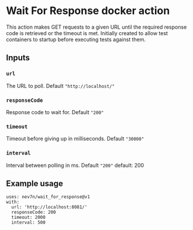 # Wait For Response docker action

This action makes GET requests to a given URL until the required response code is retrieved or the timeout is met.  Initially created to allow test containers to startup before executing tests against them.

## Inputs

### `url`

The URL to poll. Default `"http://localhost/"`


### `responseCode`

Response code to wait for. Default `"200"`

### `timeout`

Timeout before giving up in milliseconds. Default `"30000"`

### `interval`

Interval between polling in ms. Default `"200"`
        default: 200

## Example usage
```
uses: nev7n/wait_for_response@v1
with:
  url: 'http://localhost:8081/'
  responseCode: 200
  timeout: 2000
  interval: 500
```
